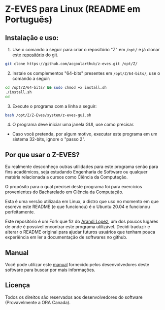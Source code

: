 # Z-EVES para Linux (README em Português)

## Instalação e uso:

1. Use o comando a seguir para criar o repositório "Z" em `/opt/` e já clonar este [repositório](https://github.com/acgoularthub/z-eves.git) do git.

```bash
git clone https://github.com/acgoularthub/z-eves.git /opt/Z/
```

2. Instale os complementos "64-bits" presentes em `/opt/Z/64-bits/`, use o comando a seguir:

```bash
cd /opt/Z/64-bits/ && sudo chmod +x install.sh 
./install.sh
cd
```

3. Execute o programa com a linha a seguir:
```bash
bash /opt/Z/Z-Eves/system/z-eves-gui.sh
```

4. O programa deve iniciar uma janela GUI, use como precisar.

* Caso você pretenda, por algum motivo, executar este programa em um sistema 32-bits, ignore o "passo 2".

## Por que usar o Z-EVES?

Eu realmente desconheço outras utilidades para este programa senão para fins acadêmicos, seja estudando Engenharia de Software ou qualquer matéria relacionada a cursos como Ciência da Computação.

O propósito para o qual precisei deste programa foi para exercícios provenientes do Bacharelado em Ciência da Computação.

Esta é uma versão utilizada em Linux, a distro que uso no momento em que escrevo este README (e que funcionou) é o Ubuntu 20.04 e funcionou perfeitamente.

Este repositório é um Fork que fiz do [Arandi Lopez](https://github.com/arandilopez/z-eves), um dos poucos lugares de onde é possível encontrar este programa utilizável. Decidi traduzir e alterar o README original para ajudar futuros usuários que tenham pouca experiência em ler a documentação de softwares no github.

## Manual

Você pode utilizar este [manual](https://github.com/arandilopez/z-eves/blob/master/97-5505-04g.pdf) fornecido pelos desenvolvedores deste software para buscar por mais informações.

## Licença
Todos os direitos são reservados aos desenvolvedores do software (Provavelmente a ORA Canada).